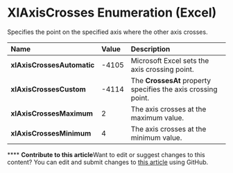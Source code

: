 
# XlAxisCrosses Enumeration (Excel)

Specifies the point on the specified axis where the other axis crosses.



|**Name**|**Value**|**Description**|
|:-----|:-----|:-----|
| **xlAxisCrossesAutomatic**|-4105|Microsoft Excel sets the axis crossing point.|
| **xlAxisCrossesCustom**|-4114|The  **CrossesAt** property specifies the axis crossing point.|
| **xlAxisCrossesMaximum**|2|The axis crosses at the maximum value.|
| **xlAxisCrossesMinimum**|4|The axis crosses at the minimum value.|

****   **Contribute to this article**Want to edit or suggest changes to this content? You can edit and submit changes to  [this article](https://github.com/jhershey00/VBA_Excel_Test/OpenXMLCon/articles/219f8283-3962-00c5-01dd-7d59c1e7a5a9.md) using GitHub.

